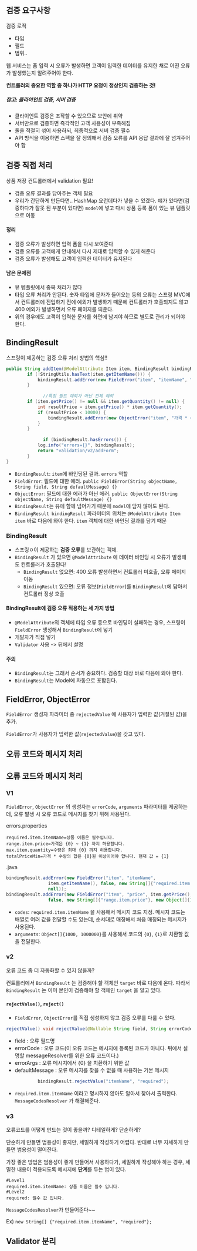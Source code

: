 ## 검증 요구사항

검증 로직

- 타입
- 필드
- 범위..

웹 서비스는 폼 입력 시 오류가 발생하면 고객이 입력한 데이터를 유지한 채로 어떤 오류가 발생했는지 알려주어야 한다.

**컨트롤러의 중요한 역할 중 하나가 HTTP 요청이 정상인지 검증하는 것!**



##### 참고: 클라이언트 검증, 서버 검증

- 클라이언트 검증은 조작할 수 있으므로 보안에 취약
- 서버만으로 검증하면 즉각적인 고객 사용성이 부족해짐
- 둘을 적절히 섞어 사용하되, 최종적으로 서버 검증 필수
- API 방식을 이용하면 스펙을 잘 정의해서 검증 오류를 API 응답 결과에 잘 넘겨주어야 함



## 검증 직접 처리

상품 저장 컨트롤러에서 validation 필요!

- 검증 오류 결과를 담아주는 객체 필요
- 우리가 간단하게 만든다면.. HashMap 요런데다가 넣을 수 있겠다. 얘가 있다면(검증하다가 잘못 된 부분이 있다면) `model`에 넣고 다시 상품 등록 폼이 있는 뷰 템플릿으로 이동



#### 정리

- 검증 오류가 발생하면 입력 폼을 다시 보여준다
- 검증 오류를 고객에게 안내해서 다시 제대로 입력할 수 있게 해준다
- 검증 오류가 발생해도 고객이 입력한 데이터가 유지된다

 

#### 남은 문제점

- 뷰 템플릿에서 중복 처리가 많다
- 타입 오류 처리가 안된다. 숫자 타입에 문자가 들어오는 등의 오류는 스프링 MVC에서 컨트롤러에 진입하기 전에 예외가 발생하기 때문에 컨트롤러가 호출되지도 않고 400 예외가 발생하면서 오류 페이지를 띄운다.
- 위의 경우에도 고객이 입력한 문자를 화면에 남겨야 하므로 별도로 관리가 되어야 한다.



## BindingResult

스프링이 제공하는 검증 오류 처리 방법의 핵심!!

``` java
public String addItem(@ModelAttribute Item item, BindingResult bindingResult, RedirectAttributes redirectAttributes, Model model) {
        if (!StringUtils.hasText(item.getItemName())) {
            bindingResult.addError(new FieldError("item", "itemName", "상품 이름 필수"));
        }
  
			  //특정 필드 예외가 아닌 전체 예외
        if (item.getPrice() != null && item.getQuantity() != null) {
            int resultPrice = item.getPrice() * item.getQuantity();
            if (resultPrice < 10000) {
                bindingResult.addError(new ObjectError("item", "가격 * 수량의 합은 10,000원 이상이어야 합니다. 현재 값 = " + resultPrice));
            }
        }
  
			  if (bindingResult.hasErrors()) {
            log.info("errors={}", bindingResult);
            return "validation/v2/addForm";
        }
}
```

- `BindingResult`: `item`에 바인딩된 결과. `errors` 역할
- `FieldError`: 필드에 대한 에러. `public FieldError(String objectName, String field, String defaultMessage) {}`
- `ObjectError`: 필드에 대한 에러가 아닌 에러. `public ObjectError(String objectName, String defaultMessage) {}`
- `BindingResult`는 뷰에 함께 넘어가기 때문에 `model`에 담지 않아도 된다.
- `BindingResult bindingResult` 파라미터의 위치는 `@ModelAttribute Item item` 바로 다음에 와야 한다. `item` 객체에 대한 바인딩 결과를 담기 때문



### BindingResult

- 스프링ㅇ이 제공하는 **검증 오류**를 보관하는 객체.
- `BindingResult` 가 있으면 `@ModelAttribute` 에 데이터 바인딩 시 오류가 발생해도 컨트롤러가 호출된다!
  - `BindingResult` 없으면: 400 오류 발생하면서 컨트롤러 미호출, 오류 페이지 이동
  - `BindingResult` 있으면: 오류 정보(`FieldError`)를 `BindingResult`에 담아서 컨트롤러 정상 호출



#### BindingResult에 검증 오류 적용하는 세 가지 방법

- `@ModelAttribute`의 객체에 타입 오류 등으로 바인딩이 실패하는 경우, 스프링이 `FieldError` 생성해서 `BindingResult`에 넣기
- 개발자가 직접 넣기
- `Validator` 사용 -> 뒤에서 설명



#### 주의

- `BindingResult`는 그래서 순서가 중요하다. 검증할 대상 바로 다음에 와야 한다.
- `BindingResult`는 Model에 자동으로 포함된다.



## FieldError, ObjectError

`FieldError` 생성자 파라미터 중 `rejectedValue` 에 사용자가 입력한 값(거절된 값)을 추가.

`FieldError`가 사용자가 입력한 값(`rejectedValue`)을 갖고 있다.



## 오류 코드와 메시지 처리



## 오류 코드와 메시지 처리

### V1

`FieldError`, `ObjectError` 의 생성자는 `errorCode`, `arguments` 파라미터를 제공하는데, 오류 발생 시 오류 코드로 메시지를 찾기 위해 사용된다.



errors.properties

```properties
required.item.itemName=상품 이름은 필수입니다.
range.item.price=가격은 {0} ~ {1} 까지 허용합니다.
max.item.quantity=수량은 최대 {0} 까지 허용합니다.
totalPriceMin=가격 * 수량의 합은 {0}원 이상이어야 합니다. 현재 값 = {1}
```



.java

``` java
bindingResult.addError(new FieldError("item", "itemName",
                item.getItemName(), false, new String[]{"required.item.itemName"}, null,
                null));
bindingResult.addError(new FieldError("item", "price", item.getPrice(),
                false, new String[]{"range.item.price"}, new Object[]{1000, 1000000}, null));
```

- `codes`: `required.item.itemName` 을 사용해서 메시지 코드 지정. 메시지 코드는 배열로 여러 값을 전달할 수도 있는데, 순서대로 매칭해서 처음 매칭되는 메시지가 사용된다.
- `arguments`: `Object[]{1000, 1000000}`를 사용해서 코드의 `{0}`, `{1}`로 치환할 값을 전달한다.



### v2

오류 코드 좀 더 자동화할 수 있지 않을까?



컨트롤러에서 `BindingResult` 는 검증해야 할 객체인 `target` 바로 다음에 온다. 따라서 `BindingResult` 는 이미 본인이 검증해야 할 객체인 `target` 을 알고 있다.



#### `rejectValue()`, `reject()`

- `FieldError`, `ObjectError`를 직접 생성하지 않고 검증 오류를 다룰 수 있다.



``` java
rejectValue() void rejectValue(@Nullable String field, String errorCode, @Nullable Object[] errorArgs, @Nullable String defaultMessage);
```

-  field : 오류 필드명 
- errorCode : 오류 코드(이 오류 코드는 메시지에 등록된 코드가 아니다. 뒤에서 설명할 messageResolver를 위한 오류 코드이다.) 
- errorArgs : 오류 메시지에서 {0} 을 치환하기 위한 값 
- defaultMessage : 오류 메시지를 찾을 수 없을 때 사용하는 기본 메시지



``` java
            bindingResult.rejectValue("itemName", "required");
```

- `required.item.itemName` 이라고 명시하지 않아도 알아서 찾아서 출력한다. `MessageCodesResolver` 가 해결해준다.



### v3

오류코드를 어떻게 만드는 것이 좋을까? 디테일하게? 단순하게?

단순하게 만들면 범용성이 좋지만, 세밀하게 작성하기 어렵다. 반대로 너무 자세하게 만들면 범용성이 떨어진다.

가장 좋은 방법은 범용성이 좋게 만들어서 사용하다가, 세밀하게 작성해야 하는 경우, 세밀한 내용이 적용되도록 메시지에 **단계**를 두는 법이 있다.



``` properties
#Level1
required.item.itemName: 상품 이름은 필수 입니다.
#Level2
required: 필수 값 입니다.
```

`MessageCodesResolver`가 만들어준다~~

Ex) `new String[] {"required.item.itemName", "required"};`







## Validator 분리



